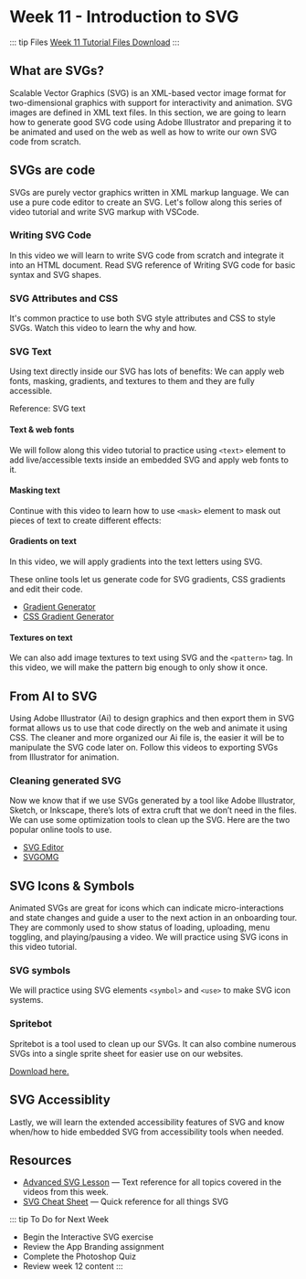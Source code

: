 # Week 11 - Introduction to SVG

::: tip Files
[Week 11 Tutorial Files Download](https://drive.google.com/uc?export=download&id=1fb6H6CIZn1I8uqtq4vXb5TiC7YyT2eot)
:::

## What are SVGs?

Scalable Vector Graphics (SVG) is an XML-based vector image format for two-dimensional graphics with support for interactivity and animation. SVG images are defined in XML text files. In this section, we are going to learn how to generate good SVG code using Adobe Illustrator and preparing it to be animated and used on the web as well as how to write our own SVG code from scratch.

## SVGs are code

SVGs are purely vector graphics written in XML markup language. We can use a pure code editor to create an SVG. Let's follow along this series of video tutorial and write SVG markup with VSCode.

### Writing SVG Code

In this video we will learn to write SVG code from scratch and integrate it into an HTML document. Read SVG reference of Writing SVG code for basic syntax and SVG shapes.

<YouTube
  url="https://www.youtube.com/embed/q_3Q9HHcXuA"
  title="Advanced SVG: writing SVG code"
/>

### SVG Attributes and CSS

It's common practice to use both SVG style attributes and CSS to style SVGs. Watch this video to learn the why and how.

<YouTube
  url="https://www.youtube.com/embed/EEtnu8OMD3o"
  title="Advanced SVG: attributes & CSS"
/>

### SVG Text

Using text directly inside our SVG has lots of benefits: We can apply web fonts, masking, gradients, and textures to them and they are fully accessible.

Reference: SVG text

#### Text & web fonts

We will follow along this video tutorial to practice using `<text>` element to add live/accessible texts inside an embedded SVG and apply web fonts to it.

<YouTube
  url="https://www.youtube.com/embed/UKXRwuXd7rA"
  title="Advanced SVG: text & web fonts"
/>

#### Masking text

Continue with this video to learn how to use `<mask>` element to mask out pieces of text to create different effects:

<YouTube
  url="https://www.youtube.com/embed/B5ol4ss-mi4"
  title="Advanced SVG: masking text"
/>

#### Gradients on text

In this video, we will apply gradients into the text letters using SVG.

<YouTube
  url="https://www.youtube.com/embed/xgZkRVCS07Q"
  title="Advanced SVG: gradients on text"
/>

These online tools let us generate code for SVG gradients, CSS gradients and edit their code.

- [Gradient Generator](https://briangrinstead.com/gradient/)
- [CSS Gradient Generator](https://cssgradient.io/)

#### Textures on text

We can also add image textures to text using SVG and the `<pattern>` tag. In this video, we will make the pattern big enough to only show it once.

<YouTube
  url="https://www.youtube.com/embed/lSNnVbfvJJ0"
  title="Advanced SVG: textures on text"
/>

## From AI to SVG

Using Adobe Illustrator (Ai) to design graphics and then export them in SVG format allows us to use that code directly on the web and animate it using CSS. The cleaner and more organized our Ai file is, the easier it will be to manipulate the SVG code later on. Follow this videos to exporting SVGs from Illustrator for animation.

<YouTube
  url="https://www.youtube.com/embed/bWcweY66DL8"
  title="Advanced SVG: icons"
/>

### Cleaning generated SVG

Now we know that if we use SVGs generated by a tool like Adobe Illustrator, Sketch, or Inkscape, there’s lots of extra cruft that we don’t need in the files. We can use some optimization tools to clean up the SVG. Here are the two popular online tools to use.

- [SVG Editor](http://petercollingridge.appspot.com/svg-editor)
- [SVGOMG](https://jakearchibald.github.io/svgomg/)

## SVG Icons & Symbols

Animated SVGs are great for icons which can indicate micro-interactions and state changes and guide a user to the next action in an onboarding tour. They are commonly used to show status of loading, uploading, menu toggling, and playing/pausing a video. We will practice using SVG icons in this video tutorial.

<YouTube
  url="https://www.youtube.com/embed/EhNHe-f0LBI"
  title="Advanced SVG: icons"
/>

### SVG symbols

We will practice using SVG elements `<symbol>` and `<use>` to make SVG icon systems.

<YouTube
  url="https://www.youtube.com/embed/BO13gECyiuE"
  title="Advanced SVG: icon symbols"
/>

### Spritebot

Spritebot is a tool used to clean up our SVGs. It can also combine numerous SVGs into a single sprite sheet for easier use on our websites.

[Download here.](https://github.com/thomasjbradley/spritebot)

## SVG Accessiblity

Lastly, we will learn the extended accessibility features of SVG and know when/how to hide embedded SVG from accessibility tools when needed.

<YouTube
  url="https://www.youtube.com/embed/BieUh304KDA"
  title="Advanced SVG: accessibility"
/>

## Resources

- [Advanced SVG Lesson](https://learn-the-web.algonquindesign.ca/topics/advanced-svg/) — Text reference for all topics covered in the videos from this week.
- [SVG Cheat Sheet](https://learn-the-web.algonquindesign.ca/topics/svg-cheat-sheet/) — Quick reference for all things SVG

::: tip To Do for Next Week

- Begin the Interactive SVG exercise
- Review the App Branding assignment
- Complete the Photoshop Quiz
- Review week 12 content
  :::

